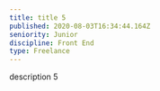 ```yaml
---
title: title 5
published: 2020-08-03T16:34:44.164Z
seniority: Junior
discipline: Front End
type: Freelance
---
```

description 5
